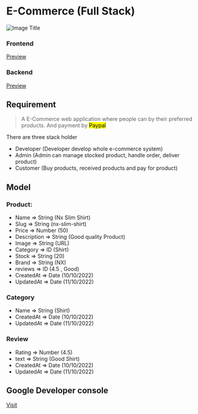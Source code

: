 # E-Commerce (Full Stack)

![Image Title](./images/delivery.webp)

### Frontend

<a href="https://e-commerce-full-stack-one.vercel.app/" target="_blank">Preview</a>

### Backend

<a href="https://ecommerceserver.onrender.com/api/v1" target="_blank">Preview</a>

## Requirement

> A E-Commerce web application where people can by their preferred products. And payment by <mark> Paypal <mark>

There are three stack holder

- Developer (Developer develop whole e-commerce system)
- Admin (Admin can manage stocked product, handle order, deliver product)
- Customer (Buy products, received products and pay for product)

## Model

### Product:

- Name => String (Nx Slim Shirt)
- Slug => String (nx-slim-shirt)
- Price => Number (50)
- Description => String (Good quality Product)
- Image => String (URL)
- Category => ID (Shirt)
- Stock => String (20)
- Brand => String (NX)
- reviews => ID (4.5 , Good)
- CreatedAt => Date (10/10/2022)
- UpdatedAt => Date (11/10/2022)

### Category

- Name => String (Shirt)
- CreatedAt => Date (10/10/2022)
- UpdatedAt => Date (11/10/2022)

### Review

- Rating => Number (4.5)
- text => String (Good Shirt)
- CreatedAt => Date (10/10/2022)
- UpdatedAt => Date (11/10/2022)


## Google Developer console
<a href="https://console.cloud.google.com/apis/dashboard">Visit</a>